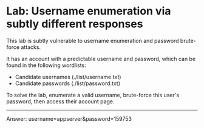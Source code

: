 # Lab: Username enumeration via subtly different responses

This lab is subtly vulnerable to username enumeration and password brute-force attacks. 

It has an account with a predictable username and password, which can be found in the following wordlists:

- Candidate usernames (./list/username.txt)
- Candidate passwords (./list/password.txt)

To solve the lab, enumerate a valid username, brute-force this user's password, then access their account page.

---
Answer: username=appserver&password=159753

